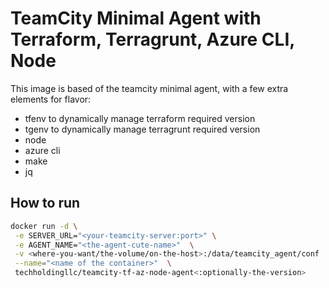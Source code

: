 # TeamCity Minimal Agent with Terraform, Terragrunt, Azure CLI, Node

This image is based of the teamcity minimal agent, with a few extra elements for flavor:

- tfenv to dynamically manage terraform required version
- tgenv to dynamically manage terragrunt required version
- node
- azure cli
- make
- jq

## How to run

```sh
docker run -d \
 -e SERVER_URL="<your-teamcity-server:port>" \
 -e AGENT_NAME="<the-agent-cute-name>"  \
 -v <where-you-want/the-volume/on-the-host>:/data/teamcity_agent/conf  \
 --name="<name of the container>"  \
 techholdingllc/teamcity-tf-az-node-agent<:optionally-the-version>
```
